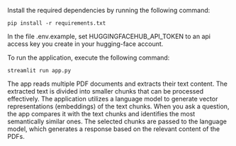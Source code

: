 Install the required dependencies by running the following command:
   ```
   pip install -r requirements.txt
   ```

In the file .env.example, set HUGGINGFACEHUB_API_TOKEN to an api access key you create in your hugging-face account.

To run the application, execute the following command:
   ```
   streamlit run app.py
   ```

The app reads multiple PDF documents and extracts their text content. The extracted text is divided into smaller chunks that can be processed effectively. The application utilizes a language model to generate vector representations (embeddings) of the text chunks. When you ask a question, the app compares it with the text chunks and identifies the most semantically similar ones. The selected chunks are passed to the language model, which generates a response based on the relevant content of the PDFs.
